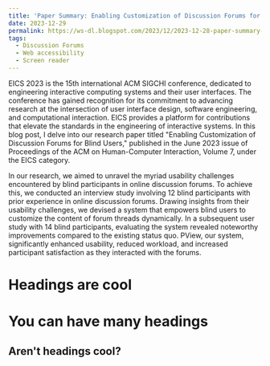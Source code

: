 ```yaml
---
title: 'Paper Summary: Enabling Customization of Discussion Forums for Blind Users'
date: 2023-12-29
permalink: https://ws-dl.blogspot.com/2023/12/2023-12-28-paper-summary-enabling.html
tags:
  - Discussion Forums
  - Web accessibility
  - Screen reader
---
```


EICS 2023 is the 15th international ACM SIGCHI conference, dedicated to engineering interactive computing systems and their user interfaces. The conference has gained recognition for its commitment to advancing research at the intersection of user interface design, software engineering, and computational interaction. EICS provides a platform for contributions that elevate the standards in the engineering of interactive systems. In this blog post, I delve into our research paper titled "Enabling Customization of Discussion Forums for Blind Users," published in the June 2023 issue of Proceedings of the ACM on Human-Computer Interaction, Volume 7, under the EICS category.

In our research, we aimed to unravel the myriad usability challenges encountered by blind participants in online discussion forums. To achieve this, we conducted an interview study involving 12 blind participants with prior experience in online discussion forums. Drawing insights from their usability challenges, we devised a system that empowers blind users to customize the content of forum threads dynamically. In a subsequent user study with 14 blind participants, evaluating the system revealed noteworthy improvements compared to the existing status quo. PView, our system, significantly enhanced usability, reduced workload, and increased participant satisfaction as they interacted with the forums. 

Headings are cool
======

You can have many headings
======

Aren't headings cool?
------
